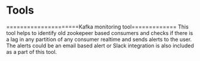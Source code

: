 # Tools
=====================Kafka monitoring tool=============
This tool helps to identify old zookepeer based consumers and checks if there is a lag in any partition of any consumer realtime and sends alerts to the user. The alerts could be an email based alert or Slack integration is also included as a part of this tool.
